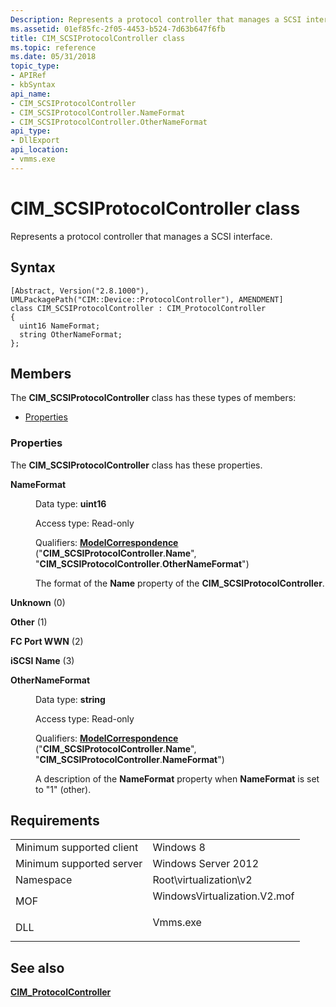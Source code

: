 ```yaml
---
Description: Represents a protocol controller that manages a SCSI interface.
ms.assetid: 01ef85fc-2f05-4453-b524-7d63b647f6fb
title: CIM_SCSIProtocolController class
ms.topic: reference
ms.date: 05/31/2018
topic_type: 
- APIRef
- kbSyntax
api_name: 
- CIM_SCSIProtocolController
- CIM_SCSIProtocolController.NameFormat
- CIM_SCSIProtocolController.OtherNameFormat
api_type: 
- DllExport
api_location: 
- vmms.exe
---
```


# CIM\_SCSIProtocolController class

Represents a protocol controller that manages a SCSI interface.

## Syntax

``` syntax
[Abstract, Version("2.8.1000"), UMLPackagePath("CIM::Device::ProtocolController"), AMENDMENT]
class CIM_SCSIProtocolController : CIM_ProtocolController
{
  uint16 NameFormat;
  string OtherNameFormat;
};
```

## Members

The **CIM\_SCSIProtocolController** class has these types of members:

-   [Properties](#properties)

### Properties

The **CIM\_SCSIProtocolController** class has these properties.

<dl> <dt>

**NameFormat**
</dt> <dd> <dl> <dt>

Data type: **uint16**
</dt> <dt>

Access type: Read-only
</dt> <dt>

Qualifiers: [**ModelCorrespondence**](/windows/desktop/WmiSdk/standard-qualifiers) ("**CIM\_SCSIProtocolController**.**Name**", "**CIM\_SCSIProtocolController**.**OtherNameFormat**")
</dt> </dl>

The format of the **Name** property of the **CIM\_SCSIProtocolController**.

<dt>

<span id="Unknown"></span><span id="unknown"></span><span id="UNKNOWN"></span>

**Unknown** (0)


</dt> <dd></dd> <dt>

<span id="Other"></span><span id="other"></span><span id="OTHER"></span>

**Other** (1)


</dt> <dd></dd> <dt>

<span id="FC_Port_WWN"></span><span id="fc_port_wwn"></span><span id="FC_PORT_WWN"></span>

**FC Port WWN** (2)


</dt> <dd></dd> <dt>

<span id="iSCSI_Name"></span><span id="iscsi_name"></span><span id="ISCSI_NAME"></span>

**iSCSI Name** (3)


</dt> <dd></dd> </dl>

</dd> <dt>

**OtherNameFormat**
</dt> <dd> <dl> <dt>

Data type: **string**
</dt> <dt>

Access type: Read-only
</dt> <dt>

Qualifiers: [**ModelCorrespondence**](/windows/desktop/WmiSdk/standard-qualifiers) ("**CIM\_SCSIProtocolController**.**Name**", "**CIM\_SCSIProtocolController**.**NameFormat**")
</dt> </dl>

A description of the **NameFormat** property when **NameFormat** is set to "1" (other).

</dd> </dl>

## Requirements



|                                     |                                                                                                         |
|-------------------------------------|---------------------------------------------------------------------------------------------------------|
| Minimum supported client<br/> | Windows 8<br/>                                                                                    |
| Minimum supported server<br/> | Windows Server 2012<br/>                                                                          |
| Namespace<br/>                | Root\\virtualization\\v2<br/>                                                                     |
| MOF<br/>                      | <dl> <dt>WindowsVirtualization.V2.mof</dt> </dl> |
| DLL<br/>                      | <dl> <dt>Vmms.exe</dt> </dl>                     |



## See also

<dl> <dt>

[**CIM\_ProtocolController**](cim-protocolcontroller.md)
</dt> </dl>

 

